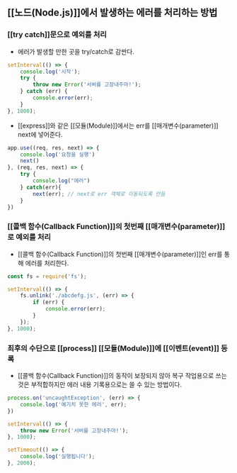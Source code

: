 
## [[노드(Node.js)]]에서 발생하는 에러를 처리하는 방법

### [[try catch]]문으로 예외를 처리

- 에러가 발생할 만한 곳을 try/catch로 감싼다.

```js
setInterval(() => {
	console.log('시작');
	try {
		throw new Error('서버를 고장내주마!');
	} catch (err) {
		console.error(err);
	}
}, 1000);
```

- [[express]]와 같은 [[모듈(Module)]]에서는 err를 [[매개변수(parameter)]] next에 넣어준다.

```js
app.use((req, res, next) => {
	console.log('요청을 실행')
	next()
}, (req, res, next) => {
	try {
		console.log("에러")
	} catch(err){
		next(err); // next로 err 객체로 이동되도록 만듬
	}
})
```


### [[콜백 함수(Callback Function)]]의 첫번째 [[매개변수(parameter)]]로 예외를 처리

- [[콜백 함수(Callback Function)]]의 첫번째 [[매개변수(parameter)]]인 err를 통해 에러를 처리한다.

```js
const fs = require('fs');

setInterval(() => {
	fs.unlink('./abcdefg.js', (err) => {
		if (err) {
			console.error(err);
		}
	});
}, 1000);
```


### 최후의 수단으로 [[process]] [[모듈(Module)]]에 [[이벤트(event)]] 등록

- [[콜백 함수(Callback Function)]]의 동작이 보장되지 않아 복구 작업용으로 쓰는 것은 부적합하지만 에러 내용 기록용으로는 쓸 수 있는 방법이다.

```js
process.on('uncaughtException', (err) => {
	console.log('예기치 못한 에러', err);
})

setInterval(() => {
	throw new Error('서버를 고장내주마!');
}, 1000);

setTimeout(() => {
	console.log('실행됩니다');
}, 2000);
```